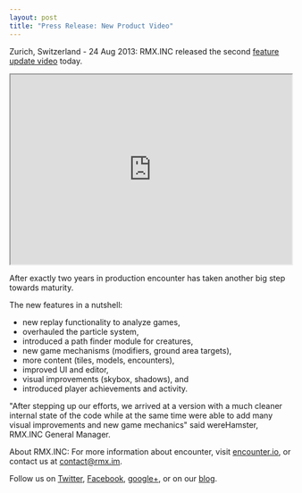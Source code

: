 ```yaml
---
layout: post
title: "Press Release: New Product Video"
---
```

Zurich, Switzerland - 24 Aug 2013: RMX.INC released the second
[feature update video](http://www.youtube.com) today.

<iframe src="http://player.vimeo.com/video/73082400" width="100%"
height="340" webkitallowfullscreen="webkitAllowFullScreen"
mozallowfullscreen="mozallowfullscreen"
allowfullscreen="allowFullScreen"></iframe>

After exactly two years in production encounter has taken another big step
towards maturity.

The new features in a nutshell:

* new replay functionality to analyze games,
* overhauled the particle system,
* introduced a path finder module for creatures,
* new game mechanisms (modifiers, ground area targets),
* more content (tiles, models, encounters),
* improved UI and editor,
* visual improvements (skybox, shadows), and
* introduced player achievements and activity.

"After stepping up our efforts, we arrived at a version with a much cleaner
internal state of the code while at the same time were able to add many visual
improvements and new game mechanics" said wereHamster, RMX.INC General Manager.


About RMX.INC:
For more information about encounter, visit [encounter.io](www.encounter.io),
or contact us at contact@rmx.im.

Follow us on [Twitter](@rmxinc),
[Facebook](facebook.com/pages/Encounter-The-Game/254208871367032),
[google+](https://plus.google.com/communities/117298293018611694577),
or on our [blog](blog.rmx.im).

